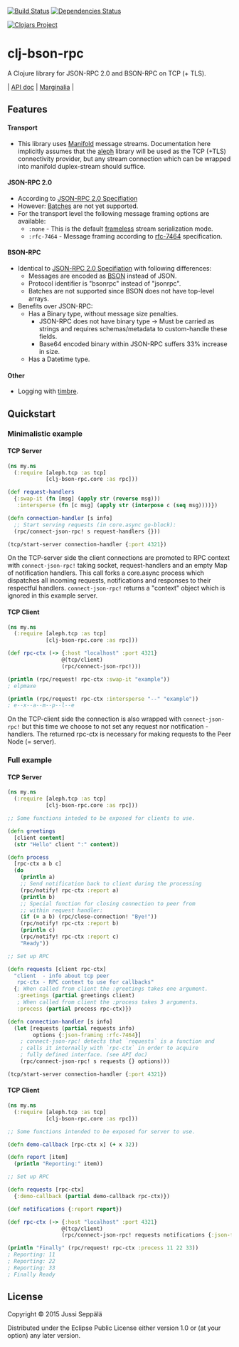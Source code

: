[![Build Status](https://travis-ci.org/seprich/clj-bson-rpc.svg?branch=master)](https://travis-ci.org/seprich/clj-bson-rpc)
[![Dependencies Status](https://jarkeeper.com/seprich/clj-bson-rpc/status.svg)](https://jarkeeper.com/seprich/clj-bson-rpc)

[![Clojars Project](http://clojars.org/clj-bson-rpc/latest-version.svg)](http://clojars.org/clj-bson-rpc)

# clj-bson-rpc


A Clojure library for JSON-RPC 2.0 and BSON-RPC on TCP (+ TLS).

| [API doc](http://seprich.github.io/clj-bson-rpc/codox/clj-bson-rpc.tcp.html)
| [Marginalia](http://seprich.github.io/clj-bson-rpc/marginalia.html)
|

## Features

#### Transport

* This library uses [Manifold](https://github.com/ztellman/manifold) message
  streams. Documentation here implicitly assumes that the
  [aleph](https://github.com/ztellman/aleph) library will be used as the
  TCP (+TLS) connectivity provider, but any stream connection which can be
  wrapped into manifold duplex-stream should suffice.

#### JSON-RPC 2.0

* According to [JSON-RPC 2.0 Specifiation](http://www.jsonrpc.org/specification)
* However: [Batches](http://www.jsonrpc.org/specification#batch) are not yet
  supported.
* For the transport level the following message framing options are available:
    * `:none` - This is the default
       [frameless](http://www.simple-is-better.org/json-rpc/transport_sockets.html#pipelined-requests-responses-json-splitter) stream serialization mode.
    * `:rfc-7464` - Message framing according to
      [rfc-7464](https://tools.ietf.org/html/rfc7464) specification.

#### BSON-RPC

* Identical to [JSON-RPC 2.0 Specifiation](http://www.jsonrpc.org/specification)
  with following differences:
    * Messages are encoded as [BSON](http://bsonspec.org/spec.html) instead of
      JSON.
    * Protocol identifier is "bsonrpc" instead of "jsonrpc".
    * Batches are not supported since BSON does not have top-level arrays.
* Benefits over JSON-RPC:
    * Has a Binary type, without message size penalties.
        * JSON-RPC does not have binary type -> Must be carried as strings
          and requires schemas/metadata to custom-handle these fields.
        * Base64 encoded binary within JSON-RPC suffers 33% increase in size.
    * Has a Datetime type.

#### Other

* Logging with [timbre](https://github.com/ptaoussanis/timbre).


## Quickstart

### Minimalistic example
#### TCP Server
```clojure
(ns my.ns
  (:require [aleph.tcp :as tcp]
            [clj-bson-rpc.core :as rpc]))

(def request-handlers
  {:swap-it (fn [msg] (apply str (reverse msg)))
   :intersperse (fn [c msg] (apply str (interpose c (seq msg))))})

(defn connection-handler [s info]
  ;; Start serving requests (in core.async go-block):
  (rpc/connect-json-rpc! s request-handlers {}))

(tcp/start-server connection-handler {:port 4321})
```
On the TCP-server side the client connections are promoted to RPC context with
`connect-json-rpc!` taking socket, request-handlers and an empty Map of notification
handlers. This call forks a core.async process which dispatches all incoming
requests, notifications and responses to their respectful handlers.
`connect-json-rpc!` returns a "context" object which is ignored in this example
server.

#### TCP Client
```clojure
(ns my.ns
  (:require [aleph.tcp :as tcp]
            [clj-bson-rpc.core :as rpc]))

(def rpc-ctx (-> {:host "localhost" :port 4321}
                 @(tcp/client)
                 (rpc/connect-json-rpc!)))

(println (rpc/request! rpc-ctx :swap-it "example"))
; elpmaxe

(println (rpc/request! rpc-ctx :intersperse "--" "example"))
; e--x--a--m--p--l--e
```
On the TCP-client side the connection is also wrapped with
`connect-json-rpc!` but this time we choose to not set any request nor
notification -handlers. The returned rpc-ctx is necessary for making
requests to the Peer Node (= server).

### Full example

#### TCP Server
```clojure
(ns my.ns
  (:require [aleph.tcp :as tcp]
            [clj-bson-rpc.core :as rpc]))

;; Some functions inteded to be exposed for clients to use.

(defn greetings
  [client content]
  (str "Hello" client ":" content))

(defn process
  [rpc-ctx a b c]
  (do
    (println a)
    ;; Send notification back to client during the processing
    (rpc/notify! rpc-ctx :report a)
    (println b)
    ;; Special function for closing connection to peer from
    ;; within request handler:
    (if (= a b) (rpc/close-connection! "Bye!"))
    (rpc/notify! rpc-ctx :report b)
    (println c)
    (rpc/notify! rpc-ctx :report c)
    "Ready"))

;; Set up RPC

(defn requests [client rpc-ctx]
  "client  - info about tcp peer
   rpc-ctx - RPC context to use for callbacks"
  {; When called from client the :greetings takes one argument.
   :greetings (partial greetings client)
   ; When called from client the :process takes 3 arguments.
   :process (partial process rpc-ctx)})

(defn connection-handler [s info]
  (let [requests (partial requests info)
        options {:json-framing :rfc-7464}]
    ; connect-json-rpc! detects that `requests` is a function and
    ; calls it internally with `rpc-ctx` in order to acquire
    ; fully defined interface. (see API doc)
    (rpc/connect-json-rpc! s requests {} options)))

(tcp/start-server connection-handler {:port 4321})
```

#### TCP Client
```clojure
(ns my.ns
  (:require [aleph.tcp :as tcp]
            [clj-bson-rpc.core :as rpc]))

;; Some functions intended to be exposed for server to use.

(defn demo-callback [rpc-ctx x] (+ x 32))

(defn report [item]
  (println "Reporting:" item))

;; Set up RPC

(defn requests [rpc-ctx]
  {:demo-callback (partial demo-callback rpc-ctx)})

(def notifications {:report report})

(def rpc-ctx (-> {:host "localhost" :port 4321}
                 @(tcp/client)
                 (rpc/connect-json-rpc! requests notifications {:json-framing :rfc-7464})))

(println "Finally" (rpc/request! rpc-ctx :process 11 22 33))
; Reporting: 11
; Reporting: 22
; Reporting: 33
; Finally Ready
```






















## License

Copyright © 2015 Jussi Seppälä

Distributed under the Eclipse Public License either version 1.0 or (at
your option) any later version.
